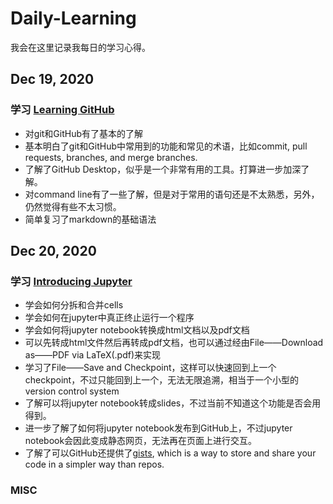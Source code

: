 # Daily-Learning
我会在这里记录我每日的学习心得。

## Dec 19, 2020
### 学习 [Learning GitHub](https://www.linkedin.com/learning/learning-github?u=42520596)
- 对git和GitHub有了基本的了解
- 基本明白了git和GitHub中常用到的功能和常见的术语，比如commit, pull requests, branches, and merge branches.
- 了解了GitHub Desktop，似乎是一个非常有用的工具。打算进一步加深了解。
- 对command line有了一些了解，但是对于常用的语句还是不太熟悉，另外，仍然觉得有些不太习惯。
- 简单复习了markdown的基础语法

## Dec 20, 2020
### 学习 [Introducing Jupyter](https://www.linkedin.com/learning/introducing-jupyter)
- 学会如何分拆和合并cells
- 学会如何在jupyter中真正终止运行一个程序
- 学会如何将jupyter notebook转换成html文档以及pdf文档
- 可以先转成html文件然后再转成pdf文档，也可以通过经由File——Download as——PDF via LaTeX(.pdf)来实现
- 学习了File——Save and Checkpoint，这样可以快速回到上一个checkpoint，不过只能回到上一个，无法无限追溯，相当于一个小型的version control system
- 了解可以将jupyter notebook转成slides，不过当前不知道这个功能是否会用得到。
- 进一步了解了如何将jupyter notebook发布到GitHub上，不过jupyter notebook会因此变成静态网页，无法再在页面上进行交互。
- 了解了可以GitHub还提供了[gists](gist.github.com), which is a way to store and share your code in a simpler way than repos. 

### MISC
